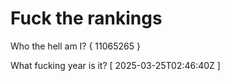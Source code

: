# Fuck the rankings

Who the hell am I?
{ 11065265 }

What fucking year is it?
[ 2025-03-25T02:46:40Z ]
